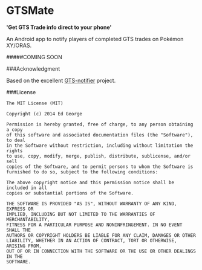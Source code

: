 GTSMate
=======

**'Get GTS Trade info direct to your phone'**


An Android app to notify players of completed GTS trades on Pokémon XY/ORAS. 

#####COMING SOON


###Acknowledgment


Based on the excellent [GTS-notifier](https://github.com/sharktamer/GTS-notifier) project. 


###License

```
The MIT License (MIT)

Copyright (c) 2014 Ed George

Permission is hereby granted, free of charge, to any person obtaining a copy
of this software and associated documentation files (the "Software"), to deal
in the Software without restriction, including without limitation the rights
to use, copy, modify, merge, publish, distribute, sublicense, and/or sell
copies of the Software, and to permit persons to whom the Software is
furnished to do so, subject to the following conditions:

The above copyright notice and this permission notice shall be included in all
copies or substantial portions of the Software.

THE SOFTWARE IS PROVIDED "AS IS", WITHOUT WARRANTY OF ANY KIND, EXPRESS OR
IMPLIED, INCLUDING BUT NOT LIMITED TO THE WARRANTIES OF MERCHANTABILITY,
FITNESS FOR A PARTICULAR PURPOSE AND NONINFRINGEMENT. IN NO EVENT SHALL THE
AUTHORS OR COPYRIGHT HOLDERS BE LIABLE FOR ANY CLAIM, DAMAGES OR OTHER
LIABILITY, WHETHER IN AN ACTION OF CONTRACT, TORT OR OTHERWISE, ARISING FROM,
OUT OF OR IN CONNECTION WITH THE SOFTWARE OR THE USE OR OTHER DEALINGS IN THE
SOFTWARE.
```
